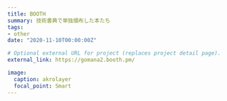 ```yaml
---
title: BOOTH
summary: 技術書典で単独頒布した本たち
tags:
- other
date: "2020-11-10T00:00:00Z"

# Optional external URL for project (replaces project detail page).
external_link: https://gomana2.booth.pm/

image:
  caption: akrolayer
  focal_point: Smart
---
```

